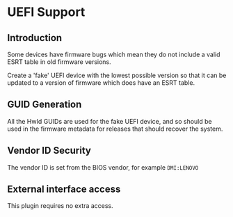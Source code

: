 UEFI Support
============

Introduction
------------

Some devices have firmware bugs which mean they do not include a valid ESRT
table in old firmware versions.

Create a 'fake' UEFI device with the lowest possible version so that it can be
updated to a version of firmware which does have an ESRT table.

GUID Generation
---------------

All the HwId GUIDs are used for the fake UEFI device, and so should be used in
the firmware metadata for releases that should recover the system.

Vendor ID Security
------------------

The vendor ID is set from the BIOS vendor, for example `DMI:LENOVO`

External interface access
-------------------------
This plugin requires no extra access.
